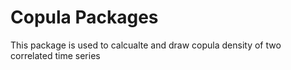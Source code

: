 # Copula Packages
This package is used to calcualte and draw copula density of two correlated time series


